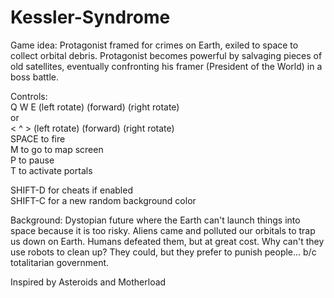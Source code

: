 # Kessler-Syndrome

Game idea:
Protagonist framed for crimes on Earth, exiled to space to collect orbital debris. 
Protagonist becomes powerful by salvaging pieces of old satellites, eventually confronting his framer (President of the World)
in a boss battle.

Controls:  
Q W E (left rotate) (forward) (right rotate)      
                    or  
< ^ > (left rotate) (forward) (right rotate)  
SPACE to fire  
M to go to map screen  
P to pause  
T to activate portals

SHIFT-D for cheats if enabled  
SHIFT-C for a new random background color

Background:
Dystopian future where the Earth can't launch things into space because it is too risky. 
Aliens came and polluted our orbitals to trap us down on Earth. Humans defeated them, but at great cost.
Why can't they use robots to clean up? They could, but they prefer to punish people... b/c totalitarian government.

Inspired by Asteroids and Motherload
